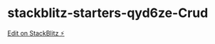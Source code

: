 # stackblitz-starters-qyd6ze-Crud

[Edit on StackBlitz ⚡️](https://stackblitz.com/edit/stackblitz-starters-qyd6ze)